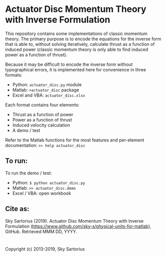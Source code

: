 # Actuator Disc Momentum Theory with Inverse Formulation
This repository contains some implementations of classic momentum theory. The primary purpose is to encode the equations for the inverse form that is able to, without solving iteratively, calculate thrust as a function of induced power (classic momentum theory is only able to find induced power as a function of thrust).

Because it may be difficult to encode the inverse form without typographical errors, it is implemented here for convenience in three formats:
- Python: `actuator_disc.py` module
- Matlab: `+actuator_disc` package
- Excel and VBA: `actuator_disc.xlsx`

Each format contains four elements:
- Thrust as a function of power
- Power as a function of thrust
- Induced velocity calculation
- A demo / test

Refer to the Matlab functions for the most features and per-element documentation: `>> help actuator_disc` 

## To run:
To run the demo / test:
- Python: `$ python actuator_disc.py`
- Matlab: `>> actuator_disc.demo`
- Excel / VBA: open workbook

## Cite as:
Sky Sartorius (2019). Actuator Disc Momentum Theory with Inverse Formulation (https://www.github.com/sky-s/physical-units-for-matlab), GitHub. Retrieved MMM DD, YYYY.

#
Copyright (c) 2013-2019, Sky Sartorius